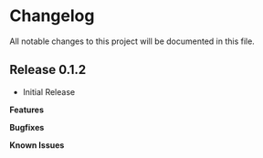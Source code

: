 # Changelog

All notable changes to this project will be documented in this file.

## Release 0.1.2

- Initial Release

**Features**

**Bugfixes**

**Known Issues**
